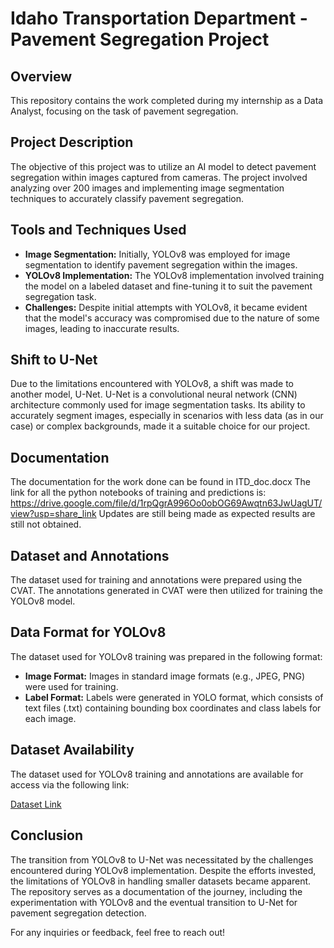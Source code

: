 # Idaho Transportation Department - Pavement Segregation Project

## Overview

This repository contains the work completed during my internship as a Data Analyst, focusing on the task of pavement segregation.

## Project Description

The objective of this project was to utilize an AI model to detect pavement segregation within images captured from cameras. The project involved analyzing over 200 images and implementing image segmentation techniques to accurately classify pavement segregation.

## Tools and Techniques Used

- **Image Segmentation:** Initially, YOLOv8 was employed for image segmentation to identify pavement segregation within the images.
- **YOLOv8 Implementation:** The YOLOv8 implementation involved training the model on a labeled dataset and fine-tuning it to suit the pavement segregation task.
- **Challenges:** Despite initial attempts with YOLOv8, it became evident that the model's accuracy was compromised due to the nature of some images, leading to inaccurate results.

## Shift to U-Net

Due to the limitations encountered with YOLOv8, a shift was made to another model, U-Net. U-Net is a convolutional neural network (CNN) architecture commonly used for image segmentation tasks. Its ability to accurately segment images, especially in scenarios with less data (as in our case) or complex backgrounds, made it a suitable choice for our project.

## Documentation

The documentation for the work done can be found in ITD_doc.docx
The link for all the python notebooks of training and predictions is: https://drive.google.com/file/d/1rpQgrA996Oo0obOG69Awqtn63JwUagUT/view?usp=share_link
Updates are still being made as expected results are still not obtained.
## Dataset and Annotations

The dataset used for training and annotations were prepared using the CVAT. The annotations generated in CVAT were then utilized for training the YOLOv8 model.

## Data Format for YOLOv8

The dataset used for YOLOv8 training was prepared in the following format:

- **Image Format:** Images in standard image formats (e.g., JPEG, PNG) were used for training.
- **Label Format:** Labels were generated in YOLO format, which consists of text files (.txt) containing bounding box coordinates and class labels for each image.

## Dataset Availability

The dataset used for YOLOv8 training and annotations are available for access via the following link:

[Dataset Link](https://drive.google.com/drive/folders/12HBTPv8cKrgFiW_tKMJUGVo7QHuqf7V_?usp=sharing)

## Conclusion

The transition from YOLOv8 to U-Net was necessitated by the challenges encountered during YOLOv8 implementation. Despite the efforts invested, the limitations of YOLOv8 in handling smaller datasets became apparent. The repository serves as a documentation of the journey, including the experimentation with YOLOv8 and the eventual transition to U-Net for pavement segregation detection.

For any inquiries or feedback, feel free to reach out!
